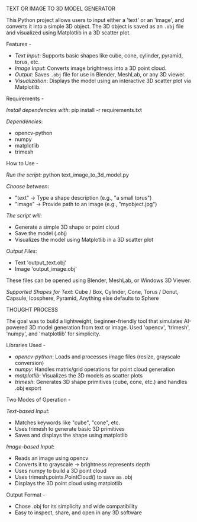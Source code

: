 TEXT OR IMAGE TO 3D MODEL GENERATOR


This Python project allows users to input either a 'text' or an 'image', and converts it into a simple 3D object. The 3D object is saved as an `.obj` file and visualized using Matplotlib in a 3D scatter plot.


Features -
* _Text Input_: Supports basic shapes like cube, cone, cylinder, pyramid, torus, etc.
* _Image Input_: Converts image brightness into a 3D point cloud.
* _Output_: Saves `.obj` file for use in Blender, MeshLab, or any 3D viewer.
* _Visualization_: Displays the model using an interactive 3D scatter plot via Matplotlib.


Requirements -

_Install dependencies with_:
pip install -r requirements.txt

_Dependencies_: 
* opencv-python
* numpy
* matplotlib
* trimesh


How to Use - 

_Run the script_:
python text_image_to_3d_model.py

_Choose between_:
* "text" → Type a shape description (e.g., "a small torus")
* "image" → Provide path to an image (e.g., "myobject.jpg")

_The script will_:
* Generate a simple 3D shape or point cloud
* Save the model (.obj)
* Visualizes the model using Matplotlib in a 3D scatter plot

_Output Files_:
* Text	'output_text.obj'
* Image	'output_image.obj'

These files can be opened using Blender, MeshLab, or Windows 3D Viewer.


_Supported Shapes for Text_: 
Cube / Box, Cylinder, Cone, Torus / Donut, Capsule, Icosphere, Pyramid, Anything else defaults to Sphere


THOUGHT PROCESS

The goal was to build a lightweight, beginner-friendly tool that simulates AI-powered 3D model generation from text or image.
 Used 'opencv', 'trimesh', 'numpy', and 'matplotlib' for simplicity.

Libraries Used - 
* _opencv-python_:	Loads and processes image files (resize, grayscale conversion)
* _numpy_:	Handles matrix/grid operations for point cloud generation
* _matplotlib_:	Visualizes the 3D models as scatter plots 
* _trimesh_:	Generates 3D shape primitives (cube, cone, etc.) and handles .obj export

Two Modes of Operation - 

_Text-based Input_:
* Matches keywords like "cube", "cone", etc.
* Uses trimesh to generate basic 3D primitives
* Saves and displays the shape using matplotlib

_Image-based Input_:
* Reads an image using opencv
* Converts it to grayscale → brightness represents depth
* Uses numpy to build a 3D point cloud
* Uses trimesh.points.PointCloud() to save as .obj
* Displays the 3D point cloud using matplotlib

Output Format -
* Chose .obj for its simplicity and wide compatibility
* Easy to inspect, share, and open in any 3D software